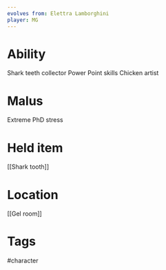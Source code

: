 ```yaml
---
evolves from: Elettra Lamborghini
player: MG
---
```

# Ability

Shark teeth collector
Power Point skills
Chicken artist

# Malus

Extreme PhD stress

# Held item

[[Shark tooth]]

# Location

[[Gel room]]

# Tags

#character 